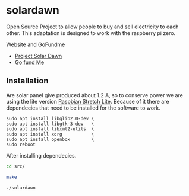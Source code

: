 # solardawn
Open Source Project to allow people to buy and sell electricity to each other. This adaptation is designed to work with the raspberry pi zero.

Website and GoFundme
* [Project Solar Dawn](https://project-solardawn.com)
* [Go fund Me](https://www.gofundme.com/project-solardawn)

## Installation
Are solar panel give produced about 1.2 A, so to conserve power we are using the lite version [Raspbian Stretch Lite](https://www.raspberrypi.org/downloads/raspbian/). Because of it there are dependecies that need to be installed for the software to work.

```
sudo apt install libglib2.0-dev \
sudo apt install libgtk-3-dev   \
sudo apt install libxml2-utils  \
sudo apt install xorg           \
sudo apt install openbox        \
sudo reboot
```

After installing dependecies.
```bash
cd src/
```
```bash
make
```
```bash
./solardawn
```
